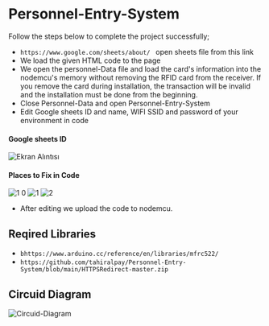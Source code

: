 # Personnel-Entry-System
Follow the steps below to complete the project successfully;
* `https://www.google.com/sheets/about/ ` open sheets file from this link
*  We load the given HTML code to the page
*  We open the personnel-Data file and load the card's information into the nodemcu's memory without removing the RFID card from the receiver. If you remove the card during installation, the transaction will be invalid and the installation must be done from the beginning.
* Close Personnel-Data and open Personnel-Entry-System
* Edit Google sheets ID and name, WIFI SSID and password of your environment in code
#### Google sheets ID
![Ekran Alıntısı](https://user-images.githubusercontent.com/75435070/183429411-faf0ef15-07e0-4525-94ec-507060f2bab5.PNG)
#### Places to Fix in Code                
![1 0](https://user-images.githubusercontent.com/75435070/183430543-9383a6ae-cf27-4167-8a08-e3402056d530.PNG)
![1](https://user-images.githubusercontent.com/75435070/183430564-99893027-c3bb-46ab-b6b1-f0afa8540f6e.PNG)
![2](https://user-images.githubusercontent.com/75435070/183430575-4bc05399-220a-43e3-9ff8-dfa3fe9b708d.PNG)

* After editing we upload the code to nodemcu.

## Reqired Libraries
* `bhttps://www.arduino.cc/reference/en/libraries/mfrc522/`
* `https://github.com/tahiralpay/Personnel-Entry-System/blob/main/HTTPSRedirect-master.zip`

## Circuid Diagram
![Circuid-Diagram](https://user-images.githubusercontent.com/75435070/183499047-bd222645-9dea-4617-8e30-f3cdcf62e6b6.png)

